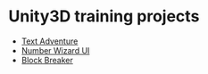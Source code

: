 # Unity3D training projects
+ [Text Adventure](Text%20Adventure/)
+ [Number Wizard UI](NumberWizardUI/)
+ [Block Breaker](Block%20Breaker/)
